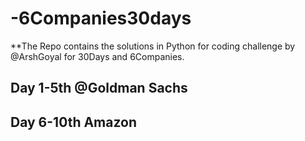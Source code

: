 # -6Companies30days

**The Repo contains the solutions in Python for coding challenge by @ArshGoyal for 30Days and 6Companies.


## Day 1-5th @Goldman Sachs

## Day 6-10th Amazon

